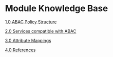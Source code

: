 # Module Knowledge Base
[1.0 ABAC Policy Structure](./1-abac-policies.md)

[2.0 Services compatible with ABAC](./2-abac-compatible-services.md)

[3.0 Attribute Mappings](./3-attribute-mappings.md)

[4.0 References](./4-references.md)
